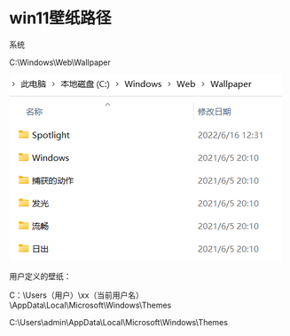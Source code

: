 # **win11壁纸路径**

系统

C:\Windows\Web\Wallpaper

![img](https://raw.githubusercontent.com/xxxsjan/pic-bed/main/202305131333471.png)

用户定义的壁纸：

C：\Users（用户）\xx（当前用户名）\AppData\Local\Microsoft\Windows\Themes

C:\Users\admin\AppData\Local\Microsoft\Windows\Themes